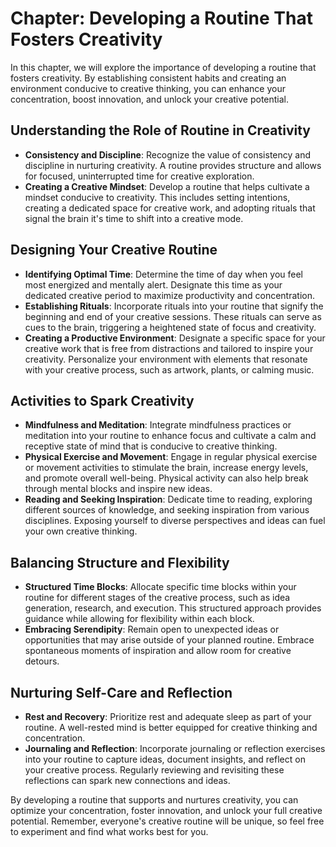 Chapter: Developing a Routine That Fosters Creativity
=====================================================

In this chapter, we will explore the importance of developing a routine that fosters creativity. By establishing consistent habits and creating an environment conducive to creative thinking, you can enhance your concentration, boost innovation, and unlock your creative potential.

Understanding the Role of Routine in Creativity
-----------------------------------------------

* **Consistency and Discipline**: Recognize the value of consistency and discipline in nurturing creativity. A routine provides structure and allows for focused, uninterrupted time for creative exploration.
* **Creating a Creative Mindset**: Develop a routine that helps cultivate a mindset conducive to creativity. This includes setting intentions, creating a dedicated space for creative work, and adopting rituals that signal the brain it's time to shift into a creative mode.

Designing Your Creative Routine
-------------------------------

* **Identifying Optimal Time**: Determine the time of day when you feel most energized and mentally alert. Designate this time as your dedicated creative period to maximize productivity and concentration.
* **Establishing Rituals**: Incorporate rituals into your routine that signify the beginning and end of your creative sessions. These rituals can serve as cues to the brain, triggering a heightened state of focus and creativity.
* **Creating a Productive Environment**: Designate a specific space for your creative work that is free from distractions and tailored to inspire your creativity. Personalize your environment with elements that resonate with your creative process, such as artwork, plants, or calming music.

Activities to Spark Creativity
------------------------------

* **Mindfulness and Meditation**: Integrate mindfulness practices or meditation into your routine to enhance focus and cultivate a calm and receptive state of mind that is conducive to creative thinking.
* **Physical Exercise and Movement**: Engage in regular physical exercise or movement activities to stimulate the brain, increase energy levels, and promote overall well-being. Physical activity can also help break through mental blocks and inspire new ideas.
* **Reading and Seeking Inspiration**: Dedicate time to reading, exploring different sources of knowledge, and seeking inspiration from various disciplines. Exposing yourself to diverse perspectives and ideas can fuel your own creative thinking.

Balancing Structure and Flexibility
-----------------------------------

* **Structured Time Blocks**: Allocate specific time blocks within your routine for different stages of the creative process, such as idea generation, research, and execution. This structured approach provides guidance while allowing for flexibility within each block.
* **Embracing Serendipity**: Remain open to unexpected ideas or opportunities that may arise outside of your planned routine. Embrace spontaneous moments of inspiration and allow room for creative detours.

Nurturing Self-Care and Reflection
----------------------------------

* **Rest and Recovery**: Prioritize rest and adequate sleep as part of your routine. A well-rested mind is better equipped for creative thinking and concentration.
* **Journaling and Reflection**: Incorporate journaling or reflection exercises into your routine to capture ideas, document insights, and reflect on your creative process. Regularly reviewing and revisiting these reflections can spark new connections and ideas.

By developing a routine that supports and nurtures creativity, you can optimize your concentration, foster innovation, and unlock your full creative potential. Remember, everyone's creative routine will be unique, so feel free to experiment and find what works best for you.

